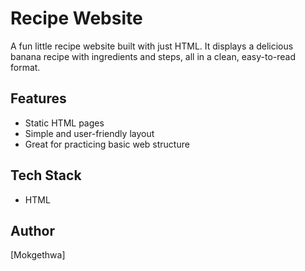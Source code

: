 # Recipe Website

A fun little recipe website built with just HTML. It displays a delicious banana recipe with ingredients and steps, all in a clean, easy-to-read format.

## Features
- Static HTML pages
- Simple and user-friendly layout
- Great for practicing basic web structure

## Tech Stack
- HTML

## Author
[Mokgethwa]
